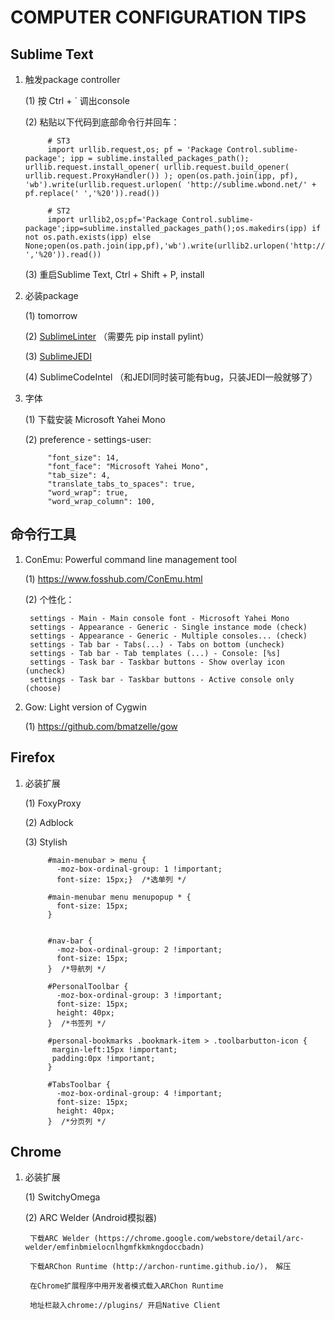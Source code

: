 COMPUTER CONFIGURATION TIPS
=============================

Sublime Text
----------------

1. 触发package controller

    (1) 按 Ctrl + ` 调出console

    (2) 粘贴以下代码到底部命令行并回车：
        
            # ST3
            import urllib.request,os; pf = 'Package Control.sublime-package'; ipp = sublime.installed_packages_path(); urllib.request.install_opener( urllib.request.build_opener( urllib.request.ProxyHandler()) ); open(os.path.join(ipp, pf), 'wb').write(urllib.request.urlopen( 'http://sublime.wbond.net/' + pf.replace(' ','%20')).read())

            # ST2
            import urllib2,os;pf='Package Control.sublime-package';ipp=sublime.installed_packages_path();os.makedirs(ipp) if not os.path.exists(ipp) else None;open(os.path.join(ipp,pf),'wb').write(urllib2.urlopen('http://sublime.wbond.net/'+pf.replace(' ','%20')).read())

    (3) 重启Sublime Text, Ctrl + Shift + P, install

2. 必装package

    (1) tomorrow

    (2) [SublimeLinter](https://github.com/SublimeLinter/SublimeLinter-for-ST2) （需要先 pip install pylint）

    (3) [SublimeJEDI](https://github.com/srusskih/SublimeJEDI)

    (4) SublimeCodeIntel （和JEDI同时装可能有bug，只装JEDI一般就够了）

3. 字体

    (1) 下载安装 Microsoft Yahei Mono

    (2) preference - settings-user:

            "font_size": 14,
            "font_face": "Microsoft Yahei Mono",
    		"tab_size": 4,
    		"translate_tabs_to_spaces": true,
            "word_wrap": true,
            "word_wrap_column": 100,


命令行工具
---------------

1. ConEmu: Powerful command line management tool

    (1) https://www.fosshub.com/ConEmu.html

	(2) 个性化：

		settings - Main - Main console font - Microsoft Yahei Mono
		settings - Appearance - Generic - Single instance mode (check)
		settings - Appearance - Generic - Multiple consoles... (check)
		settings - Tab bar - Tabs(...) - Tabs on bottom (uncheck)
		settings - Tab bar - Tab templates (...) - Console: [%s]
		settings - Task bar - Taskbar buttons - Show overlay icon (uncheck)
		settings - Task bar - Taskbar buttons - Active console only (choose)

2. Gow: Light version of Cygwin

    (1) https://github.com/bmatzelle/gow


Firefox
------------

1. 必装扩展

    (1) FoxyProxy

    (2) Adblock

    (3) Stylish

            #main-menubar > menu {
              -moz-box-ordinal-group: 1 !important;
              font-size: 15px;}  /*选单列 */

            #main-menubar menu menupopup * {
              font-size: 15px;
            }


            #nav-bar {
              -moz-box-ordinal-group: 2 !important;
              font-size: 15px;
            }  /*导航列 */

            #PersonalToolbar {
              -moz-box-ordinal-group: 3 !important;
              font-size: 15px;
              height: 40px;
            }  /*书签列 */

            #personal-bookmarks .bookmark-item > .toolbarbutton-icon {
             margin-left:15px !important;
             padding:0px !important;
            }

            #TabsToolbar {
              -moz-box-ordinal-group: 4 !important;
              font-size: 15px;
              height: 40px;
            }  /*分页列 */

Chrome
-------------

1. 必装扩展
    
    (1) SwitchyOmega

    (2) ARC Welder (Android模拟器)

        下载ARC Welder (https://chrome.google.com/webstore/detail/arc-welder/emfinbmielocnlhgmfkkmkngdoccbadn)

        下载ARChon Runtime (http://archon-runtime.github.io/)， 解压

        在Chrome扩展程序中用开发者模式载入ARChon Runtime

        地址栏敲入chrome://plugins/ 开启Native Client
